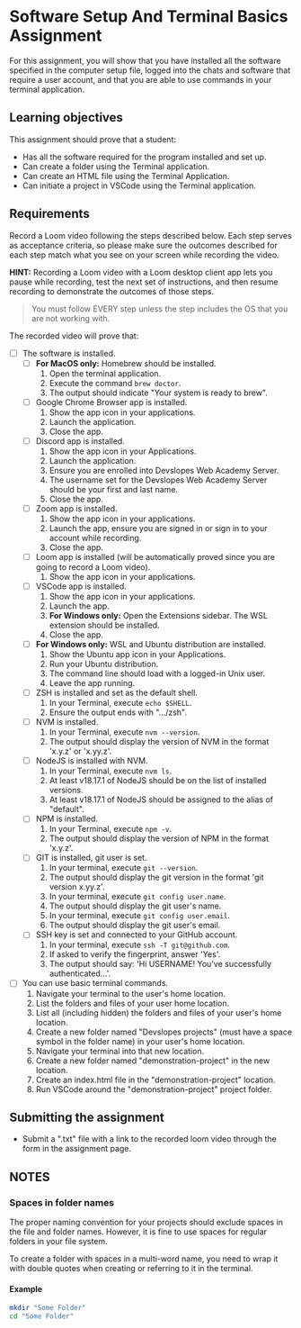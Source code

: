 # Software Setup And Terminal Basics Assignment

For this assignment, you will show that you have installed all the software specified in the computer setup file, logged into the chats and software that require a user account, and that you are able to use commands in your terminal application.

## Learning objectives

This assignment should prove that a student:

- Has all the software required for the program installed and set up.
- Can create a folder using the Terminal application.
- Can create an HTML file using the Terminal Application.
- Can initiate a project in VSCode using the Terminal application.

## Requirements

Record a Loom video following the steps described below. Each step serves as acceptance criteria, so please make sure the outcomes described for each step match what you see on your screen while recording the video.

**HINT:** Recording a Loom video with a Loom desktop client app lets you pause while recording, test the next set of instructions, and then resume recording to demonstrate the outcomes of those steps.

> You must follow EVERY step unless the step includes the OS that you are not working with.

The recorded video will prove that:

- [ ] The software is installed.
  - [ ] **For MacOS only:** Homebrew should be installed.
    1. Open the terminal application.
    2. Execute the command `brew doctor`.
    3. The output should indicate "Your system is ready to brew".
  - [ ] Google Chrome Browser app is installed.
    1. Show the app icon in your applications.
    2. Launch the application.
    3. Close the app.
  - [ ] Discord app is installed.
    1. Show the app icon in your Applications.
    2. Launch the application.
    3. Ensure you are enrolled into Devslopes Web Academy Server.
    4. The username set for the Devslopes Web Academy Server should be your first and last name.
    5. Close the app.
  - [ ] Zoom app is installed.
    1. Show the app icon in your applications.
    2. Launch the app, ensure you are signed in or sign in to your account while recording.
    3. Close the app.
  - [ ] Loom app is installed (will be automatically proved since you are going to record a Loom video).
    1. Show the app icon in your applications.
  - [ ] VSCode app is installed.
    1. Show the app icon in your applications.
    2. Launch the app.
    3. **For Windows only:** Open the Extensions sidebar. The WSL extension should be installed.
    4. Close the app.
  - [ ] **For Windows only:** WSL and Ubuntu distribution are installed.
    1. Show the Ubuntu app icon in your Applications.
    2. Run your Ubuntu distribution.
    3. The command line should load with a logged-in Unix user.
    4. Leave the app running.
  - [ ] ZSH is installed and set as the default shell.
    1. In your Terminal, execute `echo $SHELL`.
    2. Ensure the output ends with ".../zsh".
  - [ ] NVM is installed.
    1. In your Terminal, execute `nvm --version`.
    2. The output should display the version of NVM in the format 'x.y.z' or 'x.yy.z'.
  - [ ] NodeJS is installed with NVM.
    1. In your Terminal, execute `nvm ls`.
    2. At least v18.17.1 of NodeJS should be on the list of installed versions.
    3. At least v18.17.1 of NodeJS should be assigned to the alias of "default".
  - [ ] NPM is installed.
    1. In your Terminal, execute `npm -v`.
    2. The output should display the version of NPM in the format 'x.y.z'.
  - [ ] GIT is installed, git user is set.
    1. In your terminal, execute `git --version`.
    2. The output should display the git version in the format 'git version x.yy.z'.
    3. In your terminal, execute `git config user.name`.
    4. The output should display the git user's name.
    5. In your terminal, execute `git config user.email`.
    6. The output should display the git user's email.
  - [ ] SSH key is set and connected to your GitHub account.
    1. In your terminal, execute `ssh -T git@github.com`.
    2. If asked to verify the fingerprint, answer 'Yes'.
    3. The output should say: 'Hi USERNAME! You've successfully authenticated...'.
- [ ] You can use basic terminal commands.
  1. Navigate your terminal to the user's home location.
  2. List the folders and files of your user home location.
  3. List all (including hidden) the folders and files of your user's home location.
  4. Create a new folder named "Devslopes projects" (must have a space symbol in the folder name) in your user's home location.
  5. Navigate your terminal into that new location.
  6. Create a new folder named "demonstration-project" in the new location.
  7. Create an index.html file in the "demonstration-project" location.
  8. Run VSCode around the "demonstration-project" project folder.

## Submitting the assignment

- Submit a ".txt" file with a link to the recorded loom video through the form in the assignment page.

## NOTES

### Spaces in folder names

The proper naming convention for your projects should exclude spaces in the file and folder names. However, it is fine to use spaces for regular folders in your file system.

To create a folder with spaces in a multi-word name, you need to wrap it with double quotes when creating or referring to it in the terminal.

#### Example

```sh
mkdir "Some Folder"
cd "Some Folder"
```
